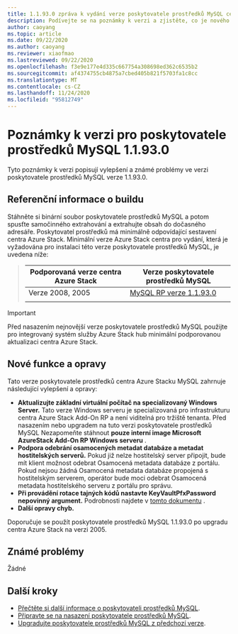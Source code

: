```yaml
---
title: 1.1.93.0 zpráva k vydání verze poskytovatele prostředků MySQL centra pro Azure Stack
description: Podívejte se na poznámky k verzi a zjistěte, co je nového ve 1.1.93.0 aktualizace poskytovatele prostředků MySQL centra pro Azure Stack.
author: caoyang
ms.topic: article
ms.date: 09/22/2020
ms.author: caoyang
ms.reviewer: xiaofmao
ms.lastreviewed: 09/22/2020
ms.openlocfilehash: f3e9e177e4d335c667754a308698ed362c6535b2
ms.sourcegitcommit: af4374755cb4875a7cbed405b821f5703fa1c8cc
ms.translationtype: MT
ms.contentlocale: cs-CZ
ms.lasthandoff: 11/24/2020
ms.locfileid: "95812749"
---
```

# <a name="mysql-resource-provider-11930-release-notes"></a>Poznámky k verzi pro poskytovatele prostředků MySQL 1.1.93.0

Tyto poznámky k verzi popisují vylepšení a známé problémy ve verzi poskytovatele prostředků MySQL verze 1.1.93.0.

## <a name="build-reference"></a>Referenční informace o buildu
Stáhněte si binární soubor poskytovatele prostředků MySQL a potom spusťte samočinného extrahování a extrahujte obsah do dočasného adresáře. Poskytovatel prostředků má minimálně odpovídající sestavení centra Azure Stack. Minimální verze Azure Stack centra pro vydání, která je vyžadována pro instalaci této verze poskytovatele prostředků MySQL, je uvedena níže:

> |Podporovaná verze centra Azure Stack|Verze poskytovatele prostředků MySQL|
> |-----|-----|
> |Verze 2008, 2005|[MySQL RP verze 1.1.93.0](https://aka.ms/azshmysqlrp11930)|  
> |     |     |

> [!IMPORTANT]
> Před nasazením nejnovější verze poskytovatele prostředků MySQL použijte pro integrovaný systém služby Azure Stack hub minimální podporovanou aktualizaci centra Azure Stack.

## <a name="new-features-and-fixes"></a>Nové funkce a opravy

Tato verze poskytovatele prostředků centra Azure Stacku MySQL zahrnuje následující vylepšení a opravy:

- **Aktualizujte základní virtuální počítač na specializovaný Windows Server.** Tato verze Windows serveru je specializovaná pro infrastrukturu centra Azure Stack Add-On RP a není viditelná pro tržiště tenanta. Před nasazením nebo upgradem na tuto verzi poskytovatele prostředků MySQL Nezapomeňte stáhnout **pouze interní image Microsoft AzureStack Add-On RP Windows serveru** .
- **Podpora odebrání osamocených metadat databáze a metadat hostitelských serverů.** Pokud již nelze hostitelský server připojit, bude mít klient možnost odebrat Osamocená metadata databáze z portálu. Pokud nejsou žádná Osamocená metadata databáze propojená s hostitelským serverem, operátor bude moci odebrat Osamocená metadata hostitelského serveru z portálu pro správu.
- **Při provádění rotace tajných kódů nastavte KeyVaultPfxPassword nepovinný argument.** Podrobnosti najdete v [tomto dokumentu](azure-stack-sql-resource-provider-maintain.md#secrets-rotation) .
- **Další opravy chyb.**

Doporučuje se použít poskytovatele prostředků MySQL 1.1.93.0 po upgradu centra Azure Stack na verzi 2005.

## <a name="known-issues"></a>Známé problémy
Žádné

## <a name="next-steps"></a>Další kroky

- [Přečtěte si další informace o poskytovateli prostředků MySQL](azure-stack-mysql-resource-provider.md).
- [Připravte se na nasazení poskytovatele prostředků MySQL](azure-stack-mysql-resource-provider-deploy.md#prerequisites).
- [Upgradujte poskytovatele prostředků MySQL z předchozí verze](azure-stack-mysql-resource-provider-update.md).
